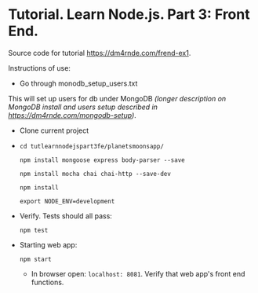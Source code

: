 
# Tutorial. Learn Node.js. Part 3: Front End.

Source code for tutorial https://dm4rnde.com/frend-ex1.


Instructions of use:

- Go through monodb_setup_users.txt 

This will set up users for db under MongoDB *(longer description on MongoDB install and users setup described in https://dm4rnde.com/mongodb-setup)*.

- Clone current project

- 	`cd tutlearnnodejspart3fe/planetsmoonsapp/`	
	
	`npm install mongoose express body-parser --save`
	
	`npm install mocha chai chai-http --save-dev`
	
	`npm install`
	
	`export NODE_ENV=development`

- Verify. Tests should all pass:

	`npm test`

- Starting web app:

	`npm start`
	
	- In browser open: `localhost: 8081`. Verify that web app's front end functions.
	   